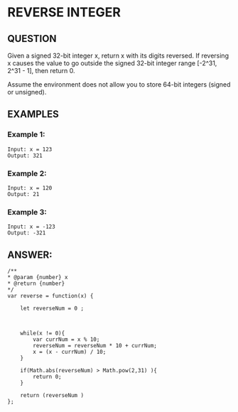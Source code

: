 # REVERSE INTEGER

## QUESTION

Given a signed 32-bit integer x, return x with its digits reversed. If reversing x causes the value to go outside the signed 32-bit integer range [-2^31, 2^31 - 1], then return 0.

Assume the environment does not allow you to store 64-bit integers (signed or unsigned).

## EXAMPLES

### Example 1:

    Input: x = 123
    Output: 321

### Example 2:

    Input: x = 120
    Output: 21

### Example 3:

    Input: x = -123
    Output: -321

## ANSWER:

    /**
    * @param {number} x
    * @return {number}
    */
    var reverse = function(x) {

        let reverseNum = 0 ;



        while(x != 0){
            var currNum = x % 10;
            reverseNum = reverseNum * 10 + currNum;
            x = (x - currNum) / 10;
        }

        if(Math.abs(reverseNum) > Math.pow(2,31) ){
            return 0;
        }

        return (reverseNum )
    };
